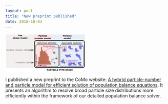 ```yaml
---
layout: post
title: "New preprint published"
date: 2018-10-03
---
```


<img src="/images/c4e_preprint_211.png" width="250px"></img>
 
<p>
I published a new preprint to the CoMo website: 
<a href="http://como.ceb.cam.ac.uk/index.php?Page=Preprints&No=211">A hybrid particle-number and particle model for efficient solution of population balance equations</a>. 
It presents an algorithm to resolve broad particle size distributions more efficiently within the framework of our detailed population balance solver. 
</p>
